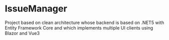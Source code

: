 # IssueManager
Project based on clean architecture whose backend is based on .NET5 with Entity Framework Core and which implements multiple UI clients using Blazor and Vue3
